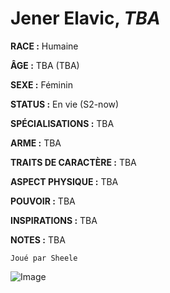 # Jener Elavic, *TBA*

**RACE :** Humaine

**ÂGE :** TBA (TBA)

**SEXE :** Féminin

**STATUS :** En vie (S2-now)

**SPÉCIALISATIONS :** TBA

**ARME :** TBA

**TRAITS DE CARACTÈRE :** TBA

**ASPECT PHYSIQUE :** TBA

**POUVOIR :** TBA

**INSPIRATIONS :** TBA

**NOTES :** TBA

`Joué par Sheele`

![Image](https://data.enyxia.fr/images/characters/enyxiazero/jener.jpg)
